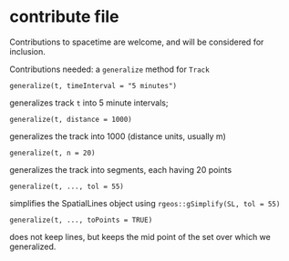 # contribute file

Contributions to spacetime are welcome, and will be considered for inclusion.


Contributions needed: a `generalize` method for `Track`
```
generalize(t, timeInterval = "5 minutes")
```
generalizes track `t` into 5 minute intervals;
```
generalize(t, distance = 1000)
```
generalizes the track into 1000 (distance units, usually m)
```
generalize(t, n = 20)
```
generalizes the track into segments, each having 20 points
```
generalize(t, ..., tol = 55)
```
simplifies the SpatialLines object using `rgeos::gSimplify(SL, tol = 55)`
```
generalize(t, ..., toPoints = TRUE)
```
does not keep lines, but keeps the mid point of the set over which we generalized.
